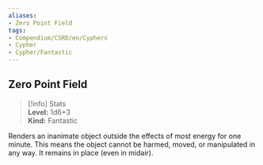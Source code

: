 ```yaml
---
aliases:
- Zero Point Field
tags:
- Compendium/CSRD/en/Cyphers
- Cypher
- Cypher/Fantastic
---
```


  
## Zero Point Field  
>[!info] Stats  
> **Level:** 1d6+3  
> **Kind:** Fantastic
  
Renders an inanimate object outside the effects of most energy for one minute. This means the object cannot be harmed, moved, or manipulated in any way. It remains in place (even in midair).